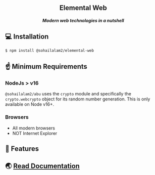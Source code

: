 <section align="center">
  <br />
  <h1>Elemental Web</h1>
  <h5>Modern web technologies in a nutshell</h5>
</section>

## 💻 Installation

```bash
$ npm install @sohailalam2/elemental-web
```

## ☝️ Minimum Requirements

### NodeJs > v16

`@sohailalam2/abu` uses the `crypto` module and specifically the `crypto.webcrypto` object for its random number generation.
This is only available on Node v16+.

### Browsers

- All modern browsers
- NOT Internet Explorer

## 📢 Features

## 🌏 [Read Documentation](https://sohailalam2.github.io/abu/)
